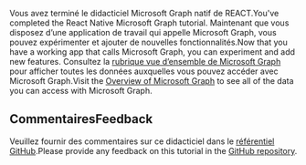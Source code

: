 <!-- markdownlint-disable MD002 MD041 -->

<span data-ttu-id="a4993-101">Vous avez terminé le didacticiel Microsoft Graph natif de REACT.</span><span class="sxs-lookup"><span data-stu-id="a4993-101">You've completed the React Native Microsoft Graph tutorial.</span></span> <span data-ttu-id="a4993-102">Maintenant que vous disposez d’une application de travail qui appelle Microsoft Graph, vous pouvez expérimenter et ajouter de nouvelles fonctionnalités.</span><span class="sxs-lookup"><span data-stu-id="a4993-102">Now that you have a working app that calls Microsoft Graph, you can experiment and add new features.</span></span> <span data-ttu-id="a4993-103">Consultez la [rubrique vue d’ensemble de Microsoft Graph](/graph/overview) pour afficher toutes les données auxquelles vous pouvez accéder avec Microsoft Graph.</span><span class="sxs-lookup"><span data-stu-id="a4993-103">Visit the [Overview of Microsoft Graph](/graph/overview) to see all of the data you can access with Microsoft Graph.</span></span>

## <a name="feedback"></a><span data-ttu-id="a4993-104">Commentaires</span><span class="sxs-lookup"><span data-stu-id="a4993-104">Feedback</span></span>

<span data-ttu-id="a4993-105">Veuillez fournir des commentaires sur ce didacticiel dans le [référentiel GitHub](https://github.com/microsoftgraph/msgraph-training-react-native).</span><span class="sxs-lookup"><span data-stu-id="a4993-105">Please provide any feedback on this tutorial in the [GitHub repository](https://github.com/microsoftgraph/msgraph-training-react-native).</span></span>
